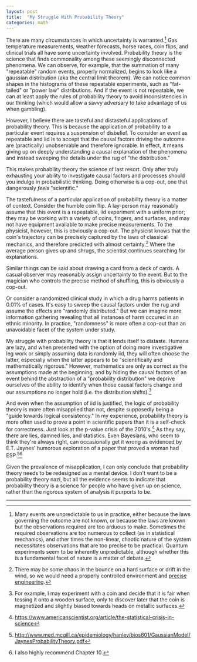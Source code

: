 ```yaml
---
layout: post
title:  "My Struggle With Probability Theory"
categories: math
---
```


There are many circumstances in which uncertainty is warranted.[^uncertainty]
Gas temperature measurements, weather forecasts, horse races, coin flips, and
clinical trials all have some uncertainty involved. Probability theory is the
science that finds commonality among these seemingly disconnected phenomena. We
can observe, for example, that the summation of many "repeatable" random events,
properly normalized, begins to look like a gaussian distribution (aka the
central limit theorem). We can notice common shapes in the histograms of these
repeatable experiments, such as "fat-tailed" or "power law" distributions. And
if the event is not repeatable, we can at least apply the rules of probability
theory to avoid inconsistencies in our thinking (which would allow a savvy
adversary to take advantage of us when gambling).

[^uncertainty]: Many events are unpredictable to us in practice, either because the laws governing the outcome are not known, or because the laws are known but the observations required are too arduous to make. Sometimes the required observations are too numerous to collect (as in statistical mechanics), and other times the non-linear, chaotic nature of the system necessitates observations that are too precise to be practical. Quantum experiments seem to be inherently unpredictable, although whether this is a fundamental facet of nature is a matter of debate.


However, I believe there are tasteful and distasteful applications of
probability theory. This is because the application of probability to a
particular event requires a suspension of disbelief. To consider an event as
repeatable and iid is to accept that the causal factors driving the outcome are
(practically) unobservable and therefore ignorable. In effect, it means giving
up on deeply understanding a causal explanation of the phenomena and instead
sweeping the details under the rug of "the distribution."

This makes probability theory the science of last resort. Only after truly
exhausting your ability to investigate causal factors and processes should you
indulge in probabilistic thinking. Doing otherwise is a cop-out, one that
dangerously *feels* "scientific."

The tastefulness of a particular application of probability theory is a matter
of context. Consider the humble coin flip. A lay-person may reasonably assume
that this event is a repeatable, iid experiment with a uniform prior; they may
be working with a variety of coins, fingers, and surfaces, and may not have
equipment available to make precise measurements. To the physicist, however,
this is obviously a cop-out. The physicist knows that the coin's trajectory can
be precisely captured by the laws of classical mechanics, and therefore
predicted with almost certainty.[^1] Where the average person gives up and
shrugs, the scientist continues searching for explanations.

[^1]: There may be some chaos in the bounce on a hard surface or drift in the
    wind, so we would need a properly controlled environment and [precise
    engineering](https://www.npr.org/templates/story/story.php?storyId=1697475).
    
Similar things can be said about drawing a card from a deck of cards. A casual
observer may reasonably assign uncertainty to the event. But to the magician who
controls the precise method of shuffling, this is obviously a cop-out. 

Or consider a randomized clinical study in which a drug harms patients in 0.01%
of cases. It's easy to sweep the causal factors under the rug and assume the
effects are "randomly distributed." But we can imagine more information
gathering revealing that all instances of harm occured in an ethnic minority. In
practice, "randomness" is more often a cop-out than an unavoidable facet of the
system under study.

My struggle with probability theory is that it lends itself to distaste. Humans
are lazy, and when presented with the option of doing more investigative leg
work or simply assuming data is randomly iid, they will often choose the latter,
especially when the latter appears to be "scientifically and mathematically
rigorous." However, mathematics are only as correct as the assumptions made at
the beginning, and by hiding the causal factors of an event behind the
abstraction of a "probability distribution" we deprive ourselves of the ability
to identify when those causal factors change and our assumptions no longer hold
(i.e. the distribution shifts).[^magnets]

[^magnets]: For example, I may experiment with a coin and decide that it is fair when tossing it onto a wooden surface, only to discover later that the coin is magnetized and slightly biased towards heads on metallic surfaces.

And even when the assumption of iid is justified, the logic of probability
theory is more often misapplied than not, despite supposedly being a "guide
towards logical consistency." In my experience, probability theory is more often
used to prove a point in scientific papers than it is a self-check for
correctness. Just look at the p-value crisis of the 2010's.[^2] As they say,
there are lies, damned lies, and statistics. Even Bayesians, who seem to think
they're always right, can occasionally get it wrong as evidenced by E.T. Jaynes'
humorous exploration of a paper that proved a woman had ESP.[^3][^4]

[^2]: https://www.americanscientist.org/article/the-statistical-crisis-in-science

[^3]: http://www.med.mcgill.ca/epidemiology/hanley/bios601/GaussianModel/JaynesProbabilityTheory.pdf

[^4]: I also highly recommend Chapter 10.

Given the prevalence of misapplication, I can only conclude that probability
theory needs to be redesigned as a mental device. I don't want to be a
probability theory nazi, but all the evidence seems to indicate that probability
theory is a science for people who have given up on science, rather than the
rigorous system of analysis it purports to be.

-------

